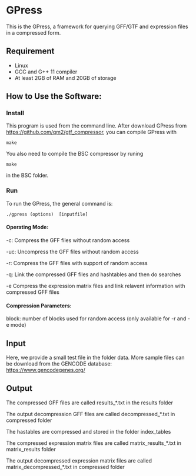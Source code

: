 # GPress
This is the GPress, a framework for querying GFF/GTF and expression files in a compressed form.

## Requirement
- Linux
- GCC and G++ 11 compiler
- At least 2GB of RAM and 20GB of storage

## How to Use the Software:

### Install
This program is used from the command line. After download GPress from https://github.com/qm2/gtf_compressor, you can compile GPress with
```
make
```
You also need to compile the BSC compressor by runing 
```
make
```
in the BSC folder.
### Run
To run the GPress, the general command is:
```
./gpress (options)  [inputfile]
```

#### Operating Mode:

-c:           Compress the GFF files without random access

-uc:          Uncompress the GFF files without random access

-r:           Compress the GFF files with support of random access

-q:           Link the compressed GFF files and hashtables and then do searches

-e            Compress the expression matrix files and link relavent information with compressed GFF files 

#### Compression Parameters:

block:        number of blocks used for random access (only available for -r and -e mode)

## Input

 Here, we provide a small test file in the folder data. More sample files can be download from the GENCODE database: https://www.gencodegenes.org/

## Output
The compressed GFF files are called results_*.txt in the results folder

The output decompression GFF files are called decompressed_*.txt in compressed folder

The hastables are compressed and stored in the folder index_tables

The compressed expression matrix files are called matrix_results_*.txt in matrix_results folder

The output decompressed expression matrix files are called matrix_decompressed_*.txt in compressed folder


